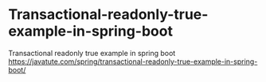 # Transactional-readonly-true-example-in-spring-boot
Transactional readonly true example in spring boot
https://javatute.com/spring/transactional-readonly-true-example-in-spring-boot/
